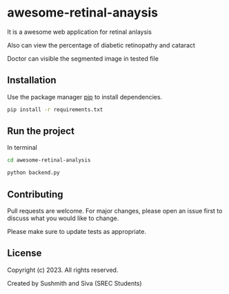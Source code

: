 # awesome-retinal-anaysis

It is a awesome web application for retinal anlaysis

Also can view the percentage of diabetic retinopathy and cataract

Doctor can visible the segmented image in tested file

## Installation

Use the package manager [pip](https://pip.pypa.io/en/stable/) to install dependencies.

```bash
pip install -r requirements.txt
```

## Run the project

In terminal 

```bash
cd awesome-retinal-analysis
```

```python
python backend.py
```

## Contributing

Pull requests are welcome. For major changes, please open an issue first
to discuss what you would like to change.

Please make sure to update tests as appropriate.

## License

Copyright (c) 2023. All rights reserved.

Created by Sushmith and Siva (SREC Students)

